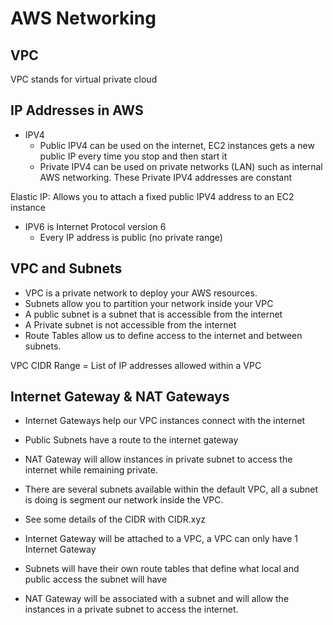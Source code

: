 # AWS Networking
## VPC
VPC stands for virtual private cloud
## IP Addresses in AWS
- IPV4
    - Public IPV4 can be used on the internet, EC2 instances gets a new public IP every time you stop and then start it
    - Private IPV4 can be used on private networks (LAN) such as internal AWS networking.  These Private IPV4 addresses are constant

Elastic IP: Allows you to attach a fixed public IPV4 address to an EC2 instance

- IPV6 is Internet Protocol version 6 
    - Every IP address is public (no private range)

## VPC and Subnets
- VPC is a private network to deploy your AWS resources.
- Subnets allow you to partition your network inside your VPC
- A public subnet is a subnet that is accessible from the internet
- A Private subnet is not accessible from the internet
- Route Tables allow us to define access to the internet and between subnets.

VPC CIDR Range = List of IP addresses allowed within a VPC
## Internet Gateway & NAT Gateways
- Internet Gateways help our VPC instances connect with the internet
- Public Subnets have a route to the internet gateway
- NAT Gateway will allow instances in private subnet to access the internet while remaining private.

- There are several subnets available within the default VPC, all a subnet is doing is segment our network inside the VPC.
- See some details of the CIDR with CIDR.xyz
- Internet Gateway will be attached to a VPC, a VPC can only have 1 Internet Gateway
-  Subnets will have their own route tables that define what local and public access the subnet will have
- NAT Gateway will be associated with a subnet and will allow the instances in a private subnet to access the internet.